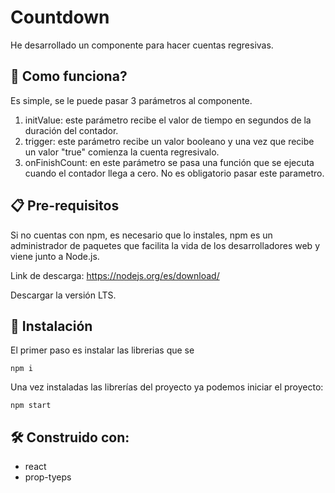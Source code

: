 # Countdown

He desarrollado un componente para hacer cuentas regresivas.

## 🚀 Como funciona?

Es simple, se le puede pasar 3 parámetros al componente.

1. initValue: este parámetro recibe el valor de tiempo en segundos de la duración del contador.
2. trigger: este parámetro recibe un valor booleano y una vez que recibe un valor "true" comienza la cuenta regresivalo.
3. onFinishCount: en este parámetro se pasa una función que se ejecuta cuando el contador llega a cero. No es obligatorio pasar este parametro.  

## 📋 Pre-requisitos

Si no cuentas con npm, es necesario que lo instales, npm es un administrador de paquetes que facilita la vida de los desarrolladores web y viene junto a Node.js.

Link de descarga: https://nodejs.org/es/download/

Descargar la versión LTS.

## 🔧 Instalación

El primer paso es instalar las librerias que se 

```
npm i
```

Una vez instaladas las librerías del proyecto ya podemos iniciar el proyecto:

```
npm start
```

## 🛠️ Construido con: 

* react
* prop-tyeps
